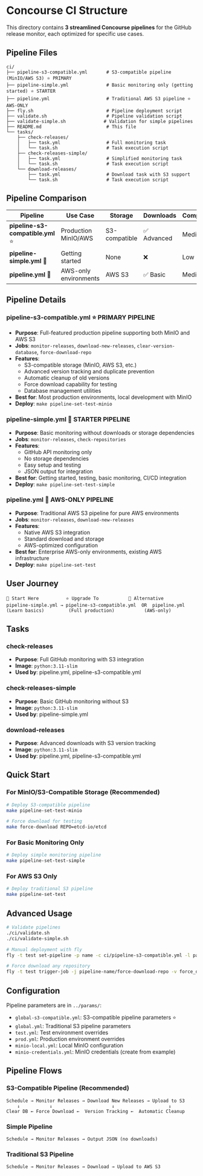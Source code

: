 # Concourse CI Structure

This directory contains **3 streamlined Concourse pipelines** for the GitHub release monitor, each optimized for specific use cases.

## Pipeline Files

```text
ci/
├── pipeline-s3-compatible.yml       # S3-compatible pipeline (MinIO/AWS S3) ⭐ PRIMARY
├── pipeline-simple.yml              # Basic monitoring only (getting started) ⭐ STARTER  
├── pipeline.yml                     # Traditional AWS S3 pipeline ⭐ AWS-ONLY
├── fly.sh                           # Pipeline deployment script
├── validate.sh                      # Pipeline validation script  
├── validate-simple.sh              # Validation for simple pipelines
├── README.md                        # This file
└── tasks/
    ├── check-releases/
    │   ├── task.yml                 # Full monitoring task
    │   └── task.sh                  # Task execution script
    ├── check-releases-simple/
    │   ├── task.yml                 # Simplified monitoring task
    │   └── task.sh                  # Task execution script
    └── download-releases/
        ├── task.yml                 # Download task with S3 support
        └── task.sh                  # Task execution script
```

## Pipeline Comparison

| Pipeline | Use Case | Storage | Downloads | Complexity | Jobs | Status |
|----------|----------|---------|-----------|------------|------|--------|
| **pipeline-s3-compatible.yml** ⭐ | Production MinIO/AWS | S3-compatible | ✅ Advanced | Medium | 4 | **PRIMARY** |
| **pipeline-simple.yml** 🏁 | Getting started | None | ❌ | Low | 2 | **STARTER** |
| **pipeline.yml** 🏢 | AWS-only environments | AWS S3 | ✅ Basic | Medium | 2 | **AWS-ONLY** |

## Pipeline Details

### pipeline-s3-compatible.yml ⭐ **PRIMARY PIPELINE**

- **Purpose**: Full-featured production pipeline supporting both MinIO and AWS S3
- **Jobs**: `monitor-releases`, `download-new-releases`, `clear-version-database`, `force-download-repo`
- **Features**:
  - S3-compatible storage (MinIO, AWS S3, etc.)
  - Advanced version tracking and duplicate prevention
  - Automatic cleanup of old versions
  - Force download capability for testing
  - Database management utilities
- **Best for**: Most production environments, local development with MinIO
- **Deploy**: `make pipeline-set-test-minio`

### pipeline-simple.yml 🏁 **STARTER PIPELINE**

- **Purpose**: Basic monitoring without downloads or storage dependencies
- **Jobs**: `monitor-releases`, `check-repositories`
- **Features**:
  - GitHub API monitoring only
  - No storage dependencies
  - Easy setup and testing
  - JSON output for integration
- **Best for**: Getting started, testing, basic monitoring, CI/CD integration
- **Deploy**: `make pipeline-set-test-simple`

### pipeline.yml 🏢 **AWS-ONLY PIPELINE**

- **Purpose**: Traditional AWS S3 pipeline for pure AWS environments
- **Jobs**: `monitor-releases`, `download-new-releases`
- **Features**:
  - Native AWS S3 integration
  - Standard download and storage
  - AWS-optimized configuration
- **Best for**: Enterprise AWS-only environments, existing AWS infrastructure
- **Deploy**: `make pipeline-set-test`

## User Journey

```
🏁 Start Here          ⭐ Upgrade To           🏢 Alternative
pipeline-simple.yml → pipeline-s3-compatible.yml  OR  pipeline.yml
(Learn basics)         (Full production)           (AWS-only)
```

## Tasks

### check-releases

- **Purpose**: Full GitHub monitoring with S3 integration
- **Image**: `python:3.11-slim`
- **Used by**: pipeline.yml, pipeline-s3-compatible.yml

### check-releases-simple  

- **Purpose**: Basic GitHub monitoring without S3
- **Image**: `python:3.11-slim`
- **Used by**: pipeline-simple.yml

### download-releases

- **Purpose**: Advanced downloads with S3 version tracking
- **Image**: `python:3.11-slim`
- **Used by**: pipeline.yml, pipeline-s3-compatible.yml

## Quick Start

### For MinIO/S3-Compatible Storage (Recommended)

```bash
# Deploy S3-compatible pipeline
make pipeline-set-test-minio

# Force download for testing
make force-download REPO=etcd-io/etcd
```

### For Basic Monitoring Only  

```bash
# Deploy simple monitoring pipeline
make pipeline-set-test-simple
```

### For AWS S3 Only

```bash
# Deploy traditional S3 pipeline  
make pipeline-set-test
```

## Advanced Usage

```bash
# Validate pipelines
./ci/validate.sh
./ci/validate-simple.sh

# Manual deployment with fly
fly -t test set-pipeline -p name -c ci/pipeline-s3-compatible.yml -l params/global-s3-compatible.yml

# Force download any repository
fly -t test trigger-job -j pipeline-name/force-download-repo -v force_download_repo="istio/istio"
```

## Configuration

Pipeline parameters are in `../params/`:

- `global-s3-compatible.yml`: S3-compatible pipeline parameters ⭐
- `global.yml`: Traditional S3 pipeline parameters  
- `test.yml`: Test environment overrides
- `prod.yml`: Production environment overrides
- `minio-local.yml`: Local MinIO configuration
- `minio-credentials.yml`: MinIO credentials (create from example)

## Pipeline Flows

### S3-Compatible Pipeline (Recommended)

```
Schedule → Monitor Releases → Download New Releases → Upload to S3
    ↓           ↓                      ↓                    ↓
Clear DB ← Force Download ←  Version Tracking ←  Automatic Cleanup
```

### Simple Pipeline  

```
Schedule → Monitor Releases → Output JSON (no downloads)
```

### Traditional S3 Pipeline

```
Schedule → Monitor Releases → Download → Upload to AWS S3
```
